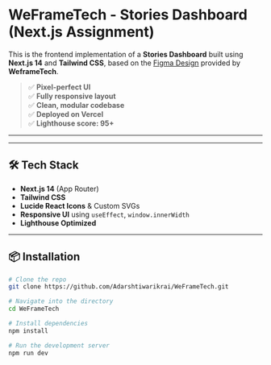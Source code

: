 
# WeFrameTech - Stories Dashboard (Next.js Assignment)

This is the frontend implementation of a **Stories Dashboard** built using **Next.js 14** and **Tailwind CSS**, based on the [Figma Design](https://www.figma.com/design/oWK4dPW26jwz4I3dncfu6S/NextJS--2025--main-?node-id=9553-707&t=Rt8v1jFVOPMVd2WL-0) provided by **WeframeTech**.

> ✅ **Pixel-perfect UI**  
> ✅ **Fully responsive layout**  
> ✅ **Clean, modular codebase**  
> ✅ **Deployed on Vercel**  
> ✅ **Lighthouse score: 95+**

---
---

## 🛠 Tech Stack

- **Next.js 14** (App Router)
- **Tailwind CSS**
- **Lucide React Icons** & Custom SVGs
- **Responsive UI** using `useEffect`, `window.innerWidth`
- **Lighthouse Optimized**

---

## 📦 Installation

```bash
# Clone the repo
git clone https://github.com/Adarshtiwarikrai/WeFrameTech.git

# Navigate into the directory
cd WeFrameTech

# Install dependencies
npm install

# Run the development server
npm run dev
